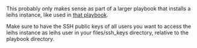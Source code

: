 This probably only makes sense as part of a larger playbook that installs a leihs instance, like used in [that playbook](https://github.com/psy-q/leihs-setup-ansible).

Make sure to have the SSH public keys of all users you want to access the leihs instance as leihs user in your files/ssh_keys directory, relative to the playbook directory.
